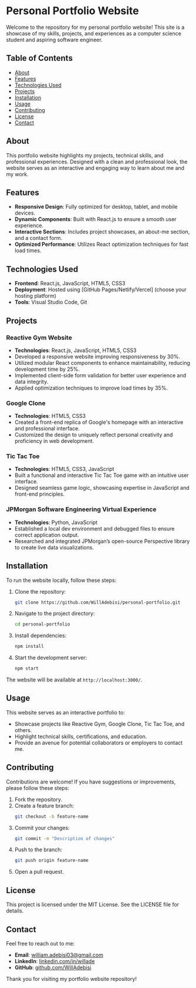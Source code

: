 # Personal Portfolio Website

Welcome to the repository for my personal portfolio website! This site is a showcase of my skills, projects, and experiences as a computer science student and aspiring software engineer.

## Table of Contents

- [About](#about)
- [Features](#features)
- [Technologies Used](#technologies-used)
- [Projects](#projects)
- [Installation](#installation)
- [Usage](#usage)
- [Contributing](#contributing)
- [License](#license)
- [Contact](#contact)

## About

This portfolio website highlights my projects, technical skills, and professional experiences. Designed with a clean and professional look, the website serves as an interactive and engaging way to learn about me and my work.

## Features

- **Responsive Design**: Fully optimized for desktop, tablet, and mobile devices.
- **Dynamic Components**: Built with React.js to ensure a smooth user experience.
- **Interactive Sections**: Includes project showcases, an about-me section, and a contact form.
- **Optimized Performance**: Utilizes React optimization techniques for fast load times.

## Technologies Used

- **Frontend**: React.js, JavaScript, HTML5, CSS3
- **Deployment**: Hosted using [GitHub Pages/Netlify/Vercel] (choose your hosting platform)
- **Tools**: Visual Studio Code, Git

## Projects

### Reactive Gym Website
- **Technologies**: React.js, JavaScript, HTML5, CSS3
- Developed a responsive website improving responsiveness by 30%.
- Utilized modular React components to enhance maintainability, reducing development time by 25%.
- Implemented client-side form validation for better user experience and data integrity.
- Applied optimization techniques to improve load times by 35%.

### Google Clone
- **Technologies**: HTML5, CSS3
- Created a front-end replica of Google's homepage with an interactive and professional interface.
- Customized the design to uniquely reflect personal creativity and proficiency in web development.

### Tic Tac Toe
- **Technologies**: HTML5, CSS3, JavaScript
- Built a functional and interactive Tic Tac Toe game with an intuitive user interface.
- Designed seamless game logic, showcasing expertise in JavaScript and front-end principles.

### JPMorgan Software Engineering Virtual Experience
- **Technologies**: Python, JavaScript
- Established a local dev environment and debugged files to ensure correct application output.
- Researched and integrated JPMorgan’s open-source Perspective library to create live data visualizations.

## Installation

To run the website locally, follow these steps:

1. Clone the repository:
   ```bash
   git clone https://github.com/WillAdebisi/personal-portfolio.git
   ```
2. Navigate to the project directory:
   ```bash
   cd personal-portfolio
   ```
3. Install dependencies:
   ```bash
   npm install
   ```
4. Start the development server:
   ```bash
   npm start
   ```

The website will be available at `http://localhost:3000/`.

## Usage

This website serves as an interactive portfolio to:

- Showcase projects like Reactive Gym, Google Clone, Tic Tac Toe, and others.
- Highlight technical skills, certifications, and education.
- Provide an avenue for potential collaborators or employers to contact me.

## Contributing

Contributions are welcome! If you have suggestions or improvements, please follow these steps:

1. Fork the repository.
2. Create a feature branch:
   ```bash
   git checkout -b feature-name
   ```
3. Commit your changes:
   ```bash
   git commit -m "Description of changes"
   ```
4. Push to the branch:
   ```bash
   git push origin feature-name
   ```
5. Open a pull request.

## License

This project is licensed under the MIT License. See the LICENSE file for details.

## Contact

Feel free to reach out to me:

- **Email**: [william.adebisi03@gmail.com](mailto:william.adebisi03@gmail.com)
- **LinkedIn**: [linkedin.com/in/willade](https://linkedin.com/in/willade)
- **GitHub**: [github.com/WillAdebisi](https://github.com/WillAdebisi)

Thank you for visiting my portfolio website repository!

